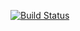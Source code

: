 [![Build Status](https://travis-ci.com/ABZ0/complex.svg?branch=master)](https://travis-ci.com/ABZ0/complex)
